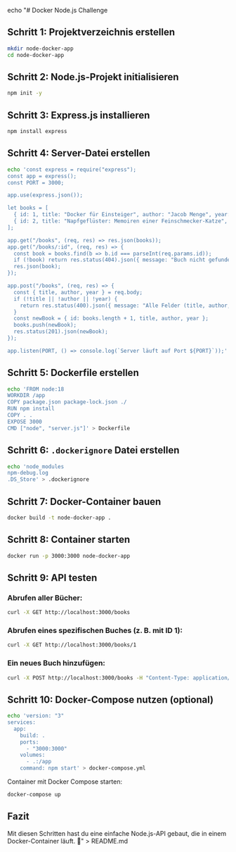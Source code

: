 echo "# Docker Node.js Challenge

## Schritt 1: Projektverzeichnis erstellen
```sh
mkdir node-docker-app
cd node-docker-app
```

## Schritt 2: Node.js-Projekt initialisieren
```sh
npm init -y
```

## Schritt 3: Express.js installieren
```sh
npm install express
```

## Schritt 4: Server-Datei erstellen
```sh
echo 'const express = require("express");
const app = express();
const PORT = 3000;

app.use(express.json());

let books = [
  { id: 1, title: "Docker für Einsteiger", author: "Jacob Menge", year: 2023 },
  { id: 2, title: "Napfgeflüster: Memoiren einer Feinschmecker-Katze", author: "Jacobs Katze", year: 2022 },
];

app.get("/books", (req, res) => res.json(books));
app.get("/books/:id", (req, res) => {
  const book = books.find(b => b.id === parseInt(req.params.id));
  if (!book) return res.status(404).json({ message: "Buch nicht gefunden" });
  res.json(book);
});

app.post("/books", (req, res) => {
  const { title, author, year } = req.body;
  if (!title || !author || !year) {
    return res.status(400).json({ message: "Alle Felder (title, author, year) sind erforderlich" });
  }
  const newBook = { id: books.length + 1, title, author, year };
  books.push(newBook);
  res.status(201).json(newBook);
});

app.listen(PORT, () => console.log(`Server läuft auf Port ${PORT}`));' > server.js
```

## Schritt 5: Dockerfile erstellen
```sh
echo 'FROM node:18
WORKDIR /app
COPY package.json package-lock.json ./
RUN npm install
COPY . .
EXPOSE 3000
CMD ["node", "server.js"]' > Dockerfile
```

## Schritt 6: `.dockerignore` Datei erstellen
```sh
echo 'node_modules
npm-debug.log
.DS_Store' > .dockerignore
```

## Schritt 7: Docker-Container bauen
```sh
docker build -t node-docker-app .
```

## Schritt 8: Container starten
```sh
docker run -p 3000:3000 node-docker-app
```

## Schritt 9: API testen
### Abrufen aller Bücher:
```sh
curl -X GET http://localhost:3000/books
```

### Abrufen eines spezifischen Buches (z. B. mit ID 1):
```sh
curl -X GET http://localhost:3000/books/1
```

### Ein neues Buch hinzufügen:
```sh
curl -X POST http://localhost:3000/books -H "Content-Type: application/json" -d '{"title": "Neues Buch", "author": "Max Mustermann", "year": 2024}'
```

## Schritt 10: Docker-Compose nutzen (optional)
```sh
echo 'version: "3"
services:
  app:
    build: .
    ports:
      - "3000:3000"
    volumes:
      - .:/app
    command: npm start' > docker-compose.yml
```

Container mit Docker Compose starten:
```sh
docker-compose up
```

## Fazit
Mit diesen Schritten hast du eine einfache Node.js-API gebaut, die in einem Docker-Container läuft. 🚀" > README.md

